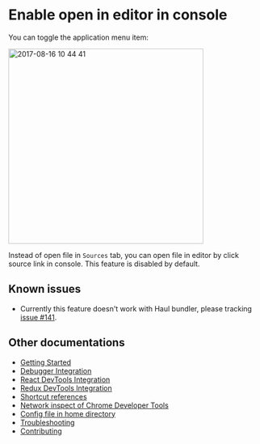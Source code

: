 # Enable open in editor in console

You can toggle the application menu item:

<img width="386" alt="2017-08-16 10 44 41" src="https://user-images.githubusercontent.com/3001525/29369913-91f2e584-8269-11e7-8ebb-10d881aa5f0a.png">

Instead of open file in `Sources` tab, you can open file in editor by click source link in console. This feature is disabled by default.

## Known issues

* Currently this feature doesn't work with Haul bundler, please tracking [issue #141](https://github.com/jhen0409/react-native-debugger/issues/141).

## Other documentations

* [Getting Started](getting-started.md)
* [Debugger Integration](debugger-integration.md)
* [React DevTools Integration](react-devtools-integration.md)
* [Redux DevTools Integration](redux-devtools-integration.md)
* [Shortcut references](shortcut-references.md)
* [Network inspect of Chrome Developer Tools](network-inspect-of-chrome-devtools.md)
* [Config file in home directory](config-file-in-home-directory.md)
* [Troubleshooting](troubleshooting.md)
* [Contributing](contributing.md)
